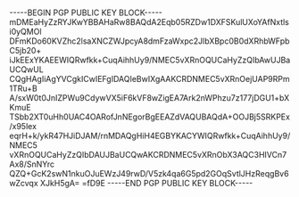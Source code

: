 ```
```
-----BEGIN PGP PUBLIC KEY BLOCK-----
mDMEaHyZzRYJKwYBBAHaRw8BAQdA2Eqb05RZDw1DXFSKulUXoYAfNxtlsi0yQMOl
DFmKDo60KVZhc2lsaXNCZWJpcyA8dmFzaWxpc2JlbXBpc0B0dXRhbWFpbC5jb20+
iJkEExYKAEEWIQRwfkk+CuqAihhUy9/NMEC5vXRnOQUCaHyZzQIbAwUJBaUCQwUL
CQgHAgIiAgYVCgkICwIEFgIDAQIeBwIXgAAKCRDNMEC5vXRnOejUAP9RPm1TRu+B
A/sxW0t0JnIZPWu9CdywVX5iF6kVF8wZigEA7Ark2nWPhzu7z177jDGU1+bXKmuE
TSbb2XT0uHh0UAC4OARofJnNEgorBgEEAZdVAQUBAQdA+OOJBj5SRKPEx/x95lex
eqrH+k/ykR47HJiDJAM/rnMDAQgHiH4EGBYKACYWIQRwfkk+CuqAihhUy9/NMEC5
vXRnOQUCaHyZzQIbDAUJBaUCQwAKCRDNMEC5vXRnObX3AQC3HIVCn7Ax8/SnNYrc
QZQ+GcK2swN1nkuOJuEWzJ49rwD/V5zk4qa6G5pd2GOqSvtlJHzReqgBv6wZcvqx
XJkH5gA=
=fD9E
-----END PGP PUBLIC KEY BLOCK-----
```
```

